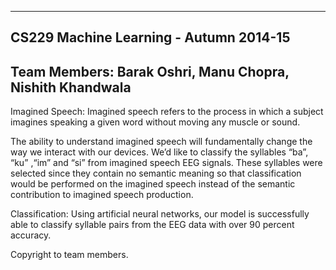 ---------------------------------------------------------
CS229 Machine Learning - Autumn 2014-15
---------------------------------------------------------
Team Members: Barak Oshri, Manu Chopra, Nishith Khandwala
---------------------------------------------------------

Imagined Speech: Imagined speech refers to the process in which a subject imagines speaking a given word without moving any muscle or sound. 

The ability to understand imagined speech will fundamentally change the way we interact with our devices. We’d like to classify the syllables “ba”, “ku” ,“im” and “si” from imagined speech EEG signals. These syllables were selected since they contain no semantic meaning so that classification would be performed on the imagined speech instead of the semantic contribution to imagined speech production.  

Classification: Using artificial neural networks, our model is successfully able to classify syllable pairs from the EEG data with over 90 percent accuracy.

Copyright to team members.
